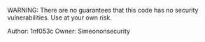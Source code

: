 WARNING: There are no guarantees that this code has no security vulnerabilities. Use at your own risk.

Author: 1nf053c
Owner: Simeononsecurity
